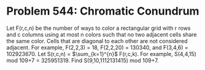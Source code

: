 # Problem 544: Chromatic Conundrum
Let F(r,c,n) be the number of ways to color a rectangular grid with r
rows and c columns using at most n colors such that no two adjacent
cells share the same color. Cells that are diagonal to each other are
not considered adjacent. For example, F(2,2,3) = 18, F(2,2,20) = 130340,
and F(3,4,6) = 102923670. Let S(r,c,n) = \$\\sum\_{k=1}\^{n}\$ F(r,c,k).
For example, S(4,4,15) mod 109+7 = 325951319. Find S(9,10,1112131415)
mod 109+7.
